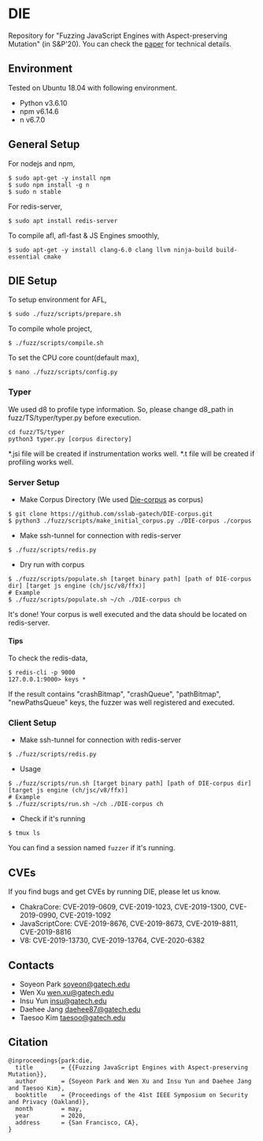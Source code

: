 # DIE

Repository for "Fuzzing JavaScript Engines with Aspect-preserving Mutation" (in S&P'20). You can check the [paper](https://gts3.org/assets/papers/2020/park:die.pdf) for technical details. 


## Environment

Tested on Ubuntu 18.04 with following environment.
* Python v3.6.10
* npm v6.14.6
* n v6.7.0

## General Setup

For nodejs and npm,
```
$ sudo apt-get -y install npm
$ sudo npm install -g n
$ sudo n stable
```
For redis-server,
```
$ sudo apt install redis-server
```

To compile afl, afl-fast & JS Engines smoothly,
```
$ sudo apt-get -y install clang-6.0 clang llvm ninja-build build-essential cmake
```

## DIE Setup

To setup environment for AFL,
```
$ sudo ./fuzz/scripts/prepare.sh
```

To compile whole project,
```
$ ./fuzz/scripts/compile.sh
```

To set the CPU core count(default max),
```
$ nano ./fuzz/scripts/config.py
```

### Typer

We used d8 to profile type information. So, please change 
d8_path in fuzz/TS/typer/typer.py before execution.

```
cd fuzz/TS/typer
python3 typer.py [corpus directory]
```
\*.jsi file will be created if instrumentation works well. 
\*.t file will be created if profiling works well.

### Server Setup
* Make Corpus Directory
(We used [Die-corpus](https://github.com/sslab-gatech/DIE-corpus.git) as corpus)
```
$ git clone https://github.com/sslab-gatech/DIE-corpus.git
$ python3 ./fuzz/scripts/make_initial_corpus.py ./DIE-corpus ./corpus
```
* Make ssh-tunnel for connection with redis-server
```
$ ./fuzz/scripts/redis.py
```
* Dry run with corpus
```
$ ./fuzz/scripts/populate.sh [target binary path] [path of DIE-corpus dir] [target js engine (ch/jsc/v8/ffx)]
# Example
$ ./fuzz/scripts/populate.sh ~/ch ./DIE-corpus ch
```
It's done! Your corpus is well executed and the data should be located on redis-server.

#### Tips
To check the redis-data,
```
$ redis-cli -p 9000
127.0.0.1:9000> keys *
```
If the result contains "crashBitmap", "crashQueue", "pathBitmap", "newPathsQueue" keys, the fuzzer was well registered and executed.


### Client Setup
* Make ssh-tunnel for connection with redis-server
```
$ ./fuzz/scripts/redis.py
```

* Usage
```
$ ./fuzz/scripts/run.sh [target binary path] [path of DIE-corpus dir] [target js engine (ch/jsc/v8/ffx)]
# Example
$ ./fuzz/scripts/run.sh ~/ch ./DIE-corpus ch
```

* Check if it's running
```
$ tmux ls
```
You can find a session named `fuzzer` if it's running.

## CVEs
If you find bugs and get CVEs by running DIE, please let us know.

* ChakraCore: CVE-2019-0609, CVE-2019-1023, CVE-2019-1300, CVE-2019-0990, CVE-2019-1092
* JavaScriptCore: CVE-2019-8676, CVE-2019-8673, CVE-2019-8811, CVE-2019-8816
* V8: CVE-2019-13730, CVE-2019-13764, CVE-2020-6382

## Contacts

* Soyeon Park <soyeon@gatech.edu>
* Wen Xu <wen.xu@gatech.edu>
* Insu Yun <insu@gatech.edu>
* Daehee Jang <daehee87@gatech.edu>
* Taesoo Kim <taesoo@gatech.edu>

## Citation

```
@inproceedings{park:die,
  title        = {{Fuzzing JavaScript Engines with Aspect-preserving Mutation}},
  author       = {Soyeon Park and Wen Xu and Insu Yun and Daehee Jang and Taesoo Kim},
  booktitle    = {Proceedings of the 41st IEEE Symposium on Security and Privacy (Oakland)},
  month        = may,
  year         = 2020,
  address      = {San Francisco, CA},
}
```
